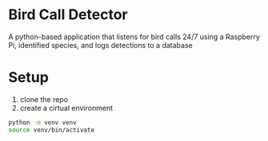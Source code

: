 # Bird Call Detector

A python-based application that listens for bird calls 24/7 using a Raspberry Pi, identified species, and logs detections to a database

# Setup

1. clone the repo
2. create a cirtual environment
```bash
python -m venv venv
source venv/bin/activate
